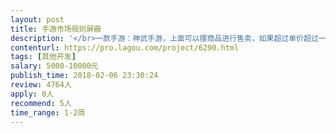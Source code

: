 ```yaml
---                
layout: post       
title: 手游市场规则屏蔽           
description: '</br>一款手游：神武手游，上面可以摆商品进行售卖，如果超过单价超过一定费用（比如10万），会延迟12小时展示，现在需要破解这个规则，能够在1-2小时内进行展示。</br>'     
contenturl: https://pro.lagou.com/project/6290.html      
tags: [其他开发]            
salary: 5000-10000元          
publish_time: 2018-02-06 23:30:24         
review: 4764人                   
apply: 0人                   
recommend: 5人                   
time_range: 1-2周              
---                 
```

